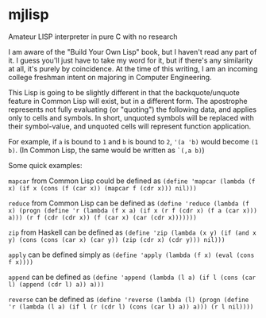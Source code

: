 # mjlisp
Amateur LISP interpreter in pure C with no research

I am aware of the "Build Your Own Lisp" book, but I haven't read any part of it. I guess you'll just have to take my word for it, but if there's any similarity at all, it's purely by coincidence. At the time of this writing, I am an incoming college freshman intent on majoring in Computer Engineering.

This Lisp is going to be slightly different in that the backquote/unquote feature in Common Lisp will exist, but in a different form. The apostrophe represents not fully evaluating (or "quoting") the following data, and applies only to cells and symbols. In short, unquoted symbols will be replaced with their symbol-value, and unquoted cells will represent function application.

For example, if `a` is bound to `1` and `b` is bound to `2`, `'(a 'b)` would become `(1 b)`. (In Common Lisp, the same would be written as `` `(,a b) ``)

Some quick examples:

`mapcar` from Common Lisp could be defined as
`(define 'mapcar (lambda (f x) (if x (cons (f (car x)) (mapcar f (cdr x))) nil)))`

`reduce` from Common Lisp can be defined as
`(define 'reduce (lambda (f x) (progn (define 'r (lambda (f x a) (if x (r f (cdr x) (f a (car x))) a))) (r f (cdr (cdr x)) (f (car x) (car (cdr x)))))))`

`zip` from Haskell can be defined as
`(define 'zip (lambda (x y) (if (and x y) (cons (cons (car x) (car y)) (zip (cdr x) (cdr y))) nil)))`

`apply` can be defined simply as `(define 'apply (lambda (f x) (eval (cons f x))))`

`append` can be defined as
`(define 'append (lambda (l a) (if l (cons (car l) (append (cdr l) a)) a)))`

`reverse` can be defined as
`(define 'reverse (lambda (l) (progn (define 'r (lambda (l a) (if l (r (cdr l) (cons (car l) a)) a))) (r l nil))))`
